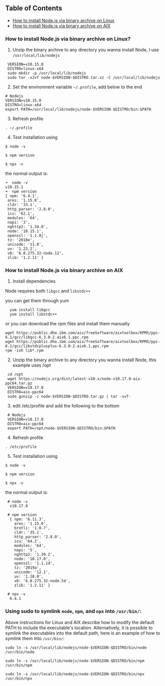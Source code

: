 ## Table of Contents

- [How to install Node.js via binary archive on Linux](#how-to-install-nodejs-via-binary-archive-on-linux)
- [How to install Node.js via binary archive on AIX](#how-to-install-nodejs-via-binary-archive-on-aix)

### How to install Node.js via binary archive on Linux?

1. Unzip the binary archive to any directory you wanna install Node, I use `/usr/local/lib/nodejs`

 ```
  VERSION=v10.15.0
  DISTRO=linux-x64
  sudo mkdir -p /usr/local/lib/nodejs
  sudo tar -xJvf node-$VERSION-$DISTRO.tar.xz -C /usr/local/lib/nodejs 
 ```

2. Set the environment variable `~/.profile`, add below to the end

 ```
 # Nodejs
 VERSION=v10.15.0
 DISTRO=linux-x64
 export PATH=/usr/local/lib/nodejs/node-$VERSION-$DISTRO/bin:$PATH
 ```
3. Refresh profile

```
. ~/.profile
```

4. Test installation using

 `$ node -v`
 
 `$ npm version`
  
 `$ npx -v`

 the normal output is:

 ```
 ➜  node -v
v10.15.1
➜  npm version
{ npm: '6.4.1',
  ares: '1.15.0',
  cldr: '33.1',
  http_parser: '2.8.0',
  icu: '62.1',
  modules: '64',
  napi: '3',
  nghttp2: '1.34.0',
  node: '10.15.1',
  openssl: '1.1.0j',
  tz: '2018e',
  unicode: '11.0',
  uv: '1.23.2',
  v8: '6.8.275.32-node.12',
  zlib: '1.2.11' }

 ```

### How to install Node.js via binary archive on AIX

1. Install dependencies

Node requires both `libgcc` and `libstdc++` 

you can get them through yum
```
  yum install libgcc
  yum install libstdc++
```

or you can download the rpm files and install them manually

```
wget https://public.dhe.ibm.com/aix/freeSoftware/aixtoolbox/RPMS/ppc-6.1/gcc/libgcc-6.3.0-2.aix6.1.ppc.rpm
wget https://public.dhe.ibm.com/aix/freeSoftware/aixtoolbox/RPMS/ppc-6.1/gcc/libstdcplusplus-6.3.0-2.aix6.1.ppc.rpm
rpm -ivh lib*.rpm
```

2. Unzip the binary archive to any directory you wanna install Node, this example uses /opt

 ```
  cd /opt
  wget https://nodejs.org/dist/latest-v10.x/node-v10.17.0-aix-ppc64.tar.gz
  VERSION=v10.17.0
  DISTRO=aix-ppc64
  sudo gunzip -c node-$VERSION-$DISTRO.tar.gz | tar -xvf-
 ```

3. edit /etc/profile and add the following to the bottom

 ```
  # Nodejs
  VERSION=v10.17.0
  DISTRO=aix-ppc64
  export PATH=/opt/node-$VERSION-$DISTRO/bin:$PATH
 ```
 
4. Refresh profile

```
. /etc/profile
```

5. Test installation using

 `$ node -v`
 
 `$ npm version`
  
 `$ npx -v`

 the normal output is:

 ```
  # node -v
   v10.17.0
  
  # npm version
   { npm: '6.11.3',
     ares: '1.15.0',
     brotli: '1.0.7',
     cldr: '35.1',
     http_parser: '2.8.0',
     icu: '64.2',
     modules: '64',
     napi: '5',
     nghttp2: '1.39.2',
     node: '10.17.0',
     openssl: '1.1.1d',
     tz: '2019a',
     unicode: '12.1',
     uv: '1.28.0',
     v8: '6.8.275.32-node.54',
     zlib: '1.2.11' }
  
  # npx -v
   6.4.1
 ```

### Using **sudo** to symlink `node`, `npm`, and `npx` into `/usr/bin/`:

Above instructions for Linux and AIX describe how to modify the default PATH to include the executable's location. Alternatively, it is possible to symlink the executables into the default path, here is an example of how to symlink them into `/usr/bin/`:

```
sudo ln -s /usr/local/lib/nodejs/node-$VERSION-$DISTRO/bin/node /usr/bin/node

sudo ln -s /usr/local/lib/nodejs/node-$VERSION-$DISTRO/bin/npm /usr/bin/npm

sudo ln -s /usr/local/lib/nodejs/node-$VERSION-$DISTRO/bin/npx /usr/bin/npx
```